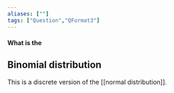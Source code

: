 ```yaml
---
aliases: [""]
tags: ["Question","QFormat3"]
---
```


#### What is the
## Binomial distribution
This is a discrete version of the [[normal distribution]]. 